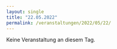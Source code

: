 ```yaml
---
layout: single
title: "22.05.2022"
permalink: /veranstaltungen/2022/05/22/
---
```


Keine Veranstaltung an diesem Tag.
